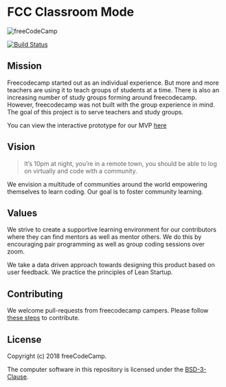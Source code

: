 # FCC Classroom Mode

![freeCodeCamp](https://camo.githubusercontent.com/60c67cf9ac2db30d478d21755289c423e1f985c6/68747470733a2f2f73332e616d617a6f6e6177732e636f6d2f66726565636f646563616d702f776964652d736f6369616c2d62616e6e65722e706e67)

[![Build Status](https://travis-ci.org/freeCodeCamp/classroom-mode.svg?branch=master)](https://travis-ci.org/freeCodeCamp/classroom-mode)

## Mission

Freecodecamp started out as an individual experience. But more and more teachers are using it to teach groups of students at a time. There is also an increasing number of study groups forming around freecodecamp. However, freecodecamp was not built with the group experience in mind. The goal of this project is to serve teachers and study groups.

You can view the interactive prototype for our MVP [here](https://projects.invisionapp.com/share/J3C03W2SX#/screens)

## Vision

> It’s 10pm at night, you’re in a remote town, you should be able to log on virtually and code with a community.

We envision a multitude of communities around the world empowering themselves to learn coding. Our goal is to foster community learning.

## Values

We strive to create a supportive learning environment for our contributors where they can find mentors as well as mentor others. We do this by encouraging pair programming as well as group coding sessions over zoom.

We take a data driven approach towards designing this product based on user feedback. We practice the principles of Lean Startup.

## Contributing

We welcome pull-requests from freecodecamp campers. Please follow [these steps](.github/CONTRIBUTING.md) to contribute. 

## License

Copyright (c) 2018 freeCodeCamp.

The computer software in this repository is licensed under the [BSD-3-Clause](./LICENSE).